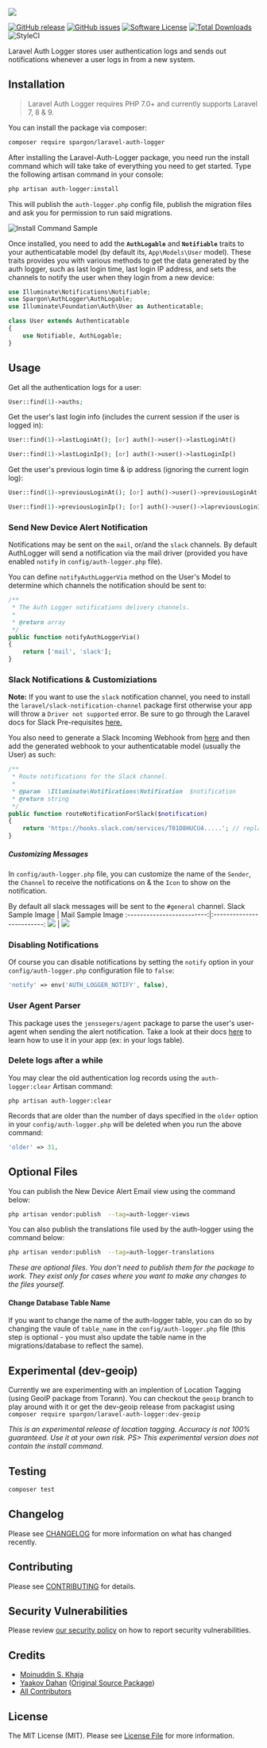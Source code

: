![](https://banners.beyondco.de/Laravel-Auth-Logger.png?theme=light&packageName=spargon%2Flaravel-auth-logger&pattern=circuitBoard&style=style_2&description=Log+and+notify+users+whenever+they+access+from+new+a+device.&md=1&showWatermark=0&fontSize=100px&images=lock-closed)

[![GitHub release](https://img.shields.io/github/release/spargon/laravel-auth-logger.svg?style=for-the-badge&&colorB=7E57C2)](https://packagist.org/packages/spargon/laravel-auth-logger)
[![GitHub issues](https://img.shields.io/github/issues/Spargon/Laravel-Auth-Logger.svg?style=for-the-badge)](https://github.com/Spargon/Laravel-Auth-Logger/issues)
[![Software License](https://img.shields.io/badge/license-MIT-blue.svg?style=for-the-badge&&colorB=F27E40)](license.md)
[![Total Downloads](https://img.shields.io/packagist/dt/spargon/laravel-auth-logger.svg?style=for-the-badge)](https://packagist.org/packages/spargon/laravel-auth-logger)
![StyleCI](https://github.styleci.io/repos/314730871/shield?branch=main)

Laravel Auth Logger stores user authentication logs and sends out notifications whenever a user logs in from a new system.

## Installation

> Laravel Auth Logger requires PHP 7.0+ and currently supports Laravel 7, 8 & 9.

You can install the package via composer:

```bash
composer require spargon/laravel-auth-logger
```

After installing the Laravel-Auth-Logger package, you need run the install command which will take take of everything you need to get started. Type the following artisan command in your console:

```bash
php artisan auth-logger:install
```
This will publish the `auth-logger.php` config file, publish the migration files and ask you for permission to run said migrations.

![Install Command Sample](install-command.jpg)

Once installed, you need to add the **`AuthLogable`** and **`Notifiable`** traits to your authenticatable model (by default its, `App\Models\User` model). These traits provides you with various methods to get the data generated by the auth logger, such as last login time, last login IP address, and sets the channels to notify the user when they login from a new device:

``` php
use Illuminate\Notifications\Notifiable;
use Spargon\AuthLogger\AuthLogable;
use Illuminate\Foundation\Auth\User as Authenticatable;

class User extends Authenticatable
{
    use Notifiable, AuthLogable;
}
```

## Usage

Get all the authentication logs for a user:

``` php
User::find(1)->auths;
```

Get the user's last login info (includes the current session if the user is logged in):

```php
User::find(1)->lastLoginAt(); [or] auth()->user()->lastLoginAt()

User::find(1)->lastLoginIp(); [or] auth()->user()->lastLoginIp()
```

Get the user's previous login time & ip address (ignoring the current login log):

```php
User::find(1)->previousLoginAt(); [or] auth()->user()->previousLoginAt()

User::find(1)->previousLoginIp(); [or] auth()->user()->lapreviousLoginIpstLoginAt()
```

### Send New Device Alert Notification

Notifications may be sent on the `mail`, or/and the `slack` channels. By default AuthLogger will send a notification via the mail driver (provided you have enabled `notify` in `config/auth-logger.php` file).

You can define `notifyAuthLoggerVia` method on the User's Model to determine which channels the notification should be sent to:

```php
/**
 * The Auth Logger notifications delivery channels.
 *
 * @return array
 */
public function notifyAuthLoggerVia()
{
    return ['mail', 'slack'];
}
```

### Slack Notifications & Customiziations

**Note:** If you want to use the `slack` notification channel, you need to install the `laravel/slack-notification-channel` package first otherwise your app will throw a `Driver not supported` error. Be sure to go through the Laravel docs for Slack Pre-requisites [here.](https://laravel.com/docs/8.x/notifications#slack-prerequisites)

You also need to generate a Slack Incoming Webhook from [here](https://slack.com/services/new/incoming-webhook) and then add the generated webhook to your authenticatable model (usually the User) as such:

```php
/**
 * Route notifications for the Slack channel.
 *
 * @param  \Illuminate\Notifications\Notification  $notification
 * @return string
 */
public function routeNotificationForSlack($notification)
{
    return 'https://hooks.slack.com/services/T01D8HUCU4.....'; // replace this with the webhook you receive from Slack
}
```

##### Customizing Messages

In `config/auth-logger.php` file, you can customize the name of the `Sender`, the `Channel` to receive the notifications on & the `Icon` to show on the notification.

By default all slack messages will be sent to the `#general` channel.
Slack Sample Image | Mail Sample Image
:-------------------------:|:-------------------------:
![](slack-sample.png)  |  ![](mail-sample.png)

### Disabling Notifications
Of course you can disable notifications by setting the `notify` option in your `config/auth-logger.php` configuration file to `false`:

```php
'notify' => env('AUTH_LOGGER_NOTIFY', false),
```

### User Agent Parser

This package uses the `jenssegers/agent` package to parse the user's user-agent when sending the alert notification. Take a look at their docs [here](https://github.com/jenssegers/agent) to learn how to use it in your app (ex: in your logs table).

### Delete logs after a while

You may clear the old authentication log records using the `auth-logger:clear` Artisan command:

    php artisan auth-logger:clear

Records that are older than the number of days specified in the `older` option in your `config/auth-logger.php` will be deleted when you run the above command:

```php
'older' => 31,
```

## Optional Files

You can publish the New Device Alert Email view using the command below:

```bash
php artisan vendor:publish  --tag=auth-logger-views
```

You can also publish the translations file used by the auth-logger using the command below:

```bash
php artisan vendor:publish  --tag=auth-logger-translations
```
*These are optional files. You don't need to publish them for the package to work. They exist only for cases where you want to make any changes to the files yourself.*

#### Change Database Table Name 

If you want to change the name of the auth-logger table, you can do so by changing the vaule of `table_name` in the `config/auth-logger.php` file (this step is optional - you must also update the table name in the migrations/database to reflect the same).

## Experimental (dev-geoip)

Currently we are experimenting with an implention of Location Tagging (using GeoIP package from Torann). You can checkout the `geoip` branch to play around with it or get the dev-geoip release from packagist using `composer require spargon/laravel-auth-logger:dev-geoip`

*This is an experimental release of location tagging. Accuracy is not 100% guaranteed. Use it at your own risk. PS> This experimental version does not contain the install command.*

## Testing

``` bash
composer test
```

## Changelog

Please see [CHANGELOG](CHANGELOG.md) for more information on what has changed recently.

## Contributing

Please see [CONTRIBUTING](.github/CONTRIBUTING.md) for details.

## Security Vulnerabilities

Please review [our security policy](../../security/policy) on how to report security vulnerabilities.

## Credits

- [Moinuddin S. Khaja](https://github.com/TechTailor)
- [Yaakov Dahan](https://github.com/yakidahan) ([Original Source Package](https://github.com/yadahan/laravel-authentication-log))
- [All Contributors](../../contributors)

## License

The MIT License (MIT). Please see [License File](LICENSE.md) for more information.
